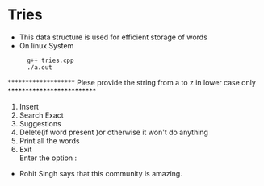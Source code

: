 # Tries

* This data structure is used for efficient storage of words  
* On linux System  
  ```
	g++ tries.cpp
 	./a.out
  ```
******************* Plese provide the string from a to z in lower case only *************************


1. Insert
2. Search Exact
3. Suggestions
4. Delete(if word present )or otherwise it won't do anything
5. Print all the words
6. Exit  
Enter the option :
- Rohit Singh says that this community is amazing. 
